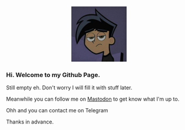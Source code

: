 <p align="center"><a herf="https://tndsG.github.io"><img src="assets/user-logo/logo1.jpg" width="150"></a></p>


### <b>Hi. Welcome to my Github Page.</b>

 Still empty eh. Don't worry I will fill it with stuff later.

Meanwhile you can follow me on <a rel="me" href="https://mastodon.social/@tharushtnds">Mastodon</a> to get know what I'm up to.

Ohh and you can contact me on <a rel="me" herf="https://t.me/cyteax">Telegram</a>


Thanks in advance.
